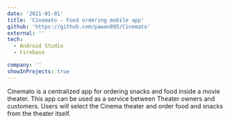```yaml
---
date: '2021-01-01'
title: 'Cinemato - Food ordering mobile app'
github: 'https://github.com/pawan895/Cinemato'
external: ''
tech:
  - Android Studio
  - Firebase

company: ''
showInProjects: true
---
```


Cinemato is a centralized app for ordering snacks and food inside a movie theater. This app can be used as a service between Theater owners and customers. Users will select the Cinema theater and order food and snacks from the theater itself.
